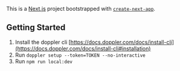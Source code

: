 This is a [Next.js](https://nextjs.org/) project bootstrapped with [`create-next-app`](https://github.com/vercel/next.js/tree/canary/packages/create-next-app).

## Getting Started

1. Install the doppler cli [https://docs.doppler.com/docs/install-cli](https://docs.doppler.com/docs/install-cli#installation)
2. Run `doppler setup --token=TOKEN --no-interactive`
3. Run `npm run local:dev`
